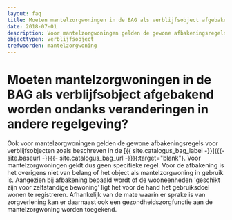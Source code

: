 ```yaml
---
layout: faq
title: Moeten mantelzorgwoningen in de BAG als verblijfsobject afgebakend worden ondanks veranderingen in andere regelgeving?
date: 2018-07-01
description: Voor mantelzorgwoningen gelden de gewone afbakeningsregels voor verblijfsobjecten.
objecttypen: verblijfsobject
trefwoorden: mantelzorgwoning
---
```


# Moeten mantelzorgwoningen in de BAG als verblijfsobject afgebakend worden ondanks veranderingen in andere regelgeving?

Ook voor mantelzorgwoningen gelden de gewone afbakeningsregels voor verblijfsobjecten zoals beschreven in de [{{ site.catalogus_bag_label -}}]({{- site.baseurl -}}{{- site.catalogus_bag_url -}}){:target="blank"}.
Voor mantelzorgwoningen geldt dus geen specifieke regel. Voor de afbakening is het overigens niet van belang of het object als mantelzorgwoning in gebruik is. Aangezien bij afbakening bepaald wordt of de wooneenheden 'geschikt zijn voor zelfstandige bewoning' ligt het voor de hand het gebruiksdoel wonen te registreren. Afhankelijk van de mate waarin er sprake is van zorgverlening kan er daarnaast ook een gezondheidszorgfunctie aan de mantelzorgwoning worden toegekend.
